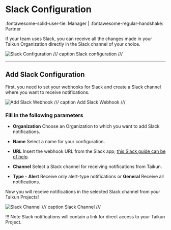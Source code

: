 # **Slack Configuration**
:fontawesome-solid-user-tie: Manager | :fontawesome-regular-handshake: Partner

If your team uses Slack, you can receive all the changes made in your Taikun Organization directly in the Slack channel of your choice.

![Slack Configuration](https://rgw.cloudpoint.tcpro.cz/swift/v1/KEY_0efe203c42c0402f9402a570302dc066/new-docs/advanced%20configuration/slack%20configuration/slack.webp)
/// caption
Slack configuration
///

---

## **Add Slack Configuration**

First, you need to set your webhooks for Slack and create a Slack channel where you want to receive notifications.

![Add Slack Webhook](https://rgw.cloudpoint.tcpro.cz/swift/v1/KEY_0efe203c42c0402f9402a570302dc066/new-docs/advanced%20configuration/slack%20configuration/slack.2.webp)
/// caption 
Add Slack Webhook
///

### Fill in the following parameters

* **Organization**
Choose an Organization to which you want to add Slack notifications.

* **Name**
Select a name for your configuration.

* **URL**
Insert the webhook URL from the Slack app; [this Slack guide can be of help](https://api.slack.com/messaging/webhooks).

* **Channel**
Select a Slack channel for receiving notifications from Taikun.

* **Type** - **Alert** Receive only alert-type notifications or **General** Receive all notifications.

Now you will receive notifications in the selected Slack channel from your Taikun Projects!

![Slack Channel](https://rgw.cloudpoint.tcpro.cz/swift/v1/KEY_0efe203c42c0402f9402a570302dc066/new-docs/advanced%20configuration/slack%20configuration/slack-app.png)
/// caption 
Slack Channel 
///

!!! Note
	Slack notifications will contain a link for direct access to your Taikun Project.
